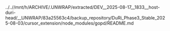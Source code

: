 ../..//mnt/h/ARCHIVE/.UNWRAP/extracted/DEV__2025-08-17__1833__host-duri-head/__UNWRAP/83a25563c4/backup_repository/DuRi_Phase3_Stable_2025-08-03/cursor_extension/node_modules/gopd/README.md